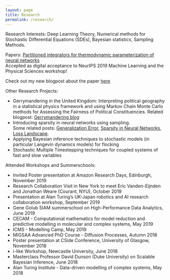 ```yaml
---
layout: page
title: Research
permalink: /research/
---
```


Research Interests: Deep Learning Theory, Numerical methods for Stochastic Differential Equations (SDEs), Bayesian statistics, Sampling Methods.

Papers:
[Partitioned integrators for thermodynamic parameterization of neural networks](https://arxiv.org/abs/1908.11843) <br>
Accepted as digital acceptance to NeurIPS 2019 Machine Learning and the Physical Sciences workshop!

Check out my new blogpost about the paper [here]({{TiffanyVlaar.github.io}}/jekyll/update/2019/08/31/NewPaper.html)



Other Research Projects: 
- Gerrymandering in the United Kingdom: Interpreting political geography in a statistical physics framework and using Markov Chain Monte Carlo methods for Assessing the Fairness of Political Constituencies. Related blogpost: [Gerrymandering blog]({{TiffanyVlaar.github.io}}/jekyll/update/2019/09/18/Gerrymandering.html)
- Introducing sparsity in neural networks using sampling. <br>
  Some related posts: [Generalization Error]({{TiffanyVlaar.github.io}}/jekyll/update/2019/03/27/Generalization.html), [Sparsity in Neural Networks]({{TiffanyVlaar.github.io}}/jekyll/update/2019/05/10/Sparsity.html), [Loss Landscape]({{TiffanyVlaar.github.io}}/jekyll/update/2019/06/17/LossLandscape.html).
- Applying Bayesian inference techniques to stochastic models (in particular Langevin dynamics models) for flocking
- Stochastic Multiple Timestepping techniques for coupled systems of fast and slow variables

Attended Workshops and Summerschools: 
- Invited Poster presentation at Amazon Research Days, Edinburgh, November 2019
- Research Collaboration Visit in New York to meet Eric Vanden-Eijnden and Jonathan Weare (Courant, NYU), October 2019
- Presentation at Alan Turing’s UK-Japan robotics and AI research collaboration workshop, September 2019
- Gene Golub SIAM summerschool on High-Performance Data Analytics, June 2019
- CECAM - Computational mathematics for model reduction and predictive modelling in molecular and complex systems, May 2019
- ICMS - Modelling Camp, May 2019
- MIGSAA Advanced PhD Course - Diffusion Processes, Autumn 2018
- Poster presentation at CSide Conference, University of Glasgow, November 2018
- i-like Workshop, Newcastle University, June 2018
- Masterclass Professor David Dunson (Duke University) on Scalable Bayesian Inference, June 2018
- Alan Turing Institute - Data-driven modelling of complex systems, May 2018





